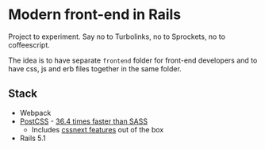 # Modern front-end in Rails

Project to experiment. Say no to Turbolinks, no to Sprockets, no to coffeescript.

The idea is to have separate `frontend` folder for front-end developers and to have css, js and erb files together in the same folder.

## Stack

* Webpack
* [PostCSS](http://postcss.org) - [36.4 times faster than SASS](https://github.com/postcss/benchmark)
    * Includes [cssnext features](http://cssnext.io/features/) out of the box
* Rails 5.1
